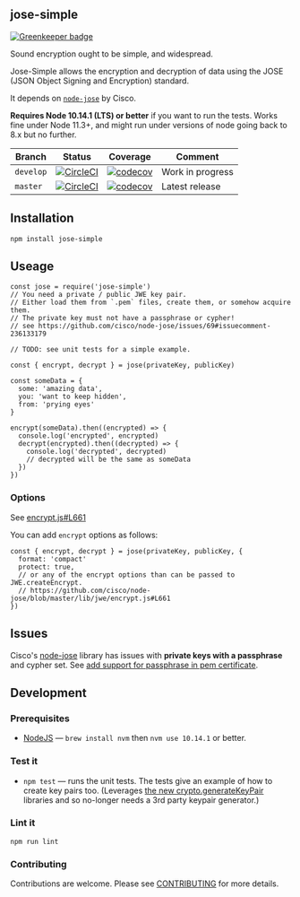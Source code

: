 ## jose-simple

[![Greenkeeper badge](https://badges.greenkeeper.io/davesag/jose-simple.svg)](https://greenkeeper.io/)

Sound encryption ought to be simple, and widespread.

Jose-Simple allows the encryption and decryption of data using the JOSE (JSON Object Signing and Encryption) standard.

It depends on [`node-jose`](https://github.com/cisco/node-jose) by Cisco.

**Requires Node 10.14.1 (LTS) or better** if you want to run the tests.
Works fine under Node 11.3+, and might run under versions of node going back to 8.x but no further.

| Branch | Status | Coverage | Comment |
| ------ | ------ | -------- | ------- |
| `develop` | [![CircleCI](https://circleci.com/gh/davesag/jose-simple/tree/develop.svg?style=svg)](https://circleci.com/gh/davesag/jose-simple/tree/develop) | [![codecov](https://codecov.io/gh/davesag/jose-simple/branch/develop/graph/badge.svg)](https://codecov.io/gh/davesag/jose-simple) | Work in progress |
| `master` | [![CircleCI](https://circleci.com/gh/davesag/jose-simple/tree/master.svg?style=svg)](https://circleci.com/gh/davesag/jose-simple/tree/master) | [![codecov](https://codecov.io/gh/davesag/jose-simple/branch/master/graph/badge.svg)](https://codecov.io/gh/davesag/jose-simple) | Latest release |

## Installation

    npm install jose-simple

## Useage

    const jose = require('jose-simple')
    // You need a private / public JWE key pair.
    // Either load them from `.pem` files, create them, or somehow acquire them.
    // The private key must not have a passphrase or cypher!
    // see https://github.com/cisco/node-jose/issues/69#issuecomment-236133179

    // TODO: see unit tests for a simple example.

    const { encrypt, decrypt } = jose(privateKey, publicKey)

    const someData = {
      some: 'amazing data',
      you: 'want to keep hidden',
      from: 'prying eyes'
    }

    encrypt(someData).then((encrypted) => {
      console.log('encrypted', encrypted)
      decrypt(encrypted).then((decrypted) => {
        console.log('decrypted', decrypted)
        // decrypted will be the same as someData
      })
    })

### Options

See [encrypt.js#L661](https://github.com/cisco/node-jose/blob/master/lib/jwe/encrypt.js#L661)

You can add `encrypt` options as follows:

    const { encrypt, decrypt } = jose(privateKey, publicKey, {
      format: 'compact'
      protect: true,
      // or any of the encrypt options than can be passed to JWE.createEncrypt.
      // https://github.com/cisco/node-jose/blob/master/lib/jwe/encrypt.js#L661
    })

## Issues

Cisco's [node-jose](https://github.com/cisco/node-jose/issues) library has issues with **private keys with a passphrase** and cypher set. See [add support for passphrase in pem certificate](https://github.com/cisco/node-jose/issues/234).

## Development

### Prerequisites

* [NodeJS](https://nodejs.org) — `brew install nvm` then `nvm use 10.14.1` or better.

### Test it

* `npm test` — runs the unit tests.  The tests give an example of how to create key pairs too. (Leverages [the new crypto.generateKeyPair](https://nodejs.org/dist/latest-v10.x/docs/api/crypto.html#crypto_crypto_generatekeypair_type_options_callback) libraries and so no-longer needs a 3rd party keypair generator.)

### Lint it

```
npm run lint
```

### Contributing

Contributions are welcome. Please see [CONTRIBUTING](CONTRIBUTING.md) for more details.

